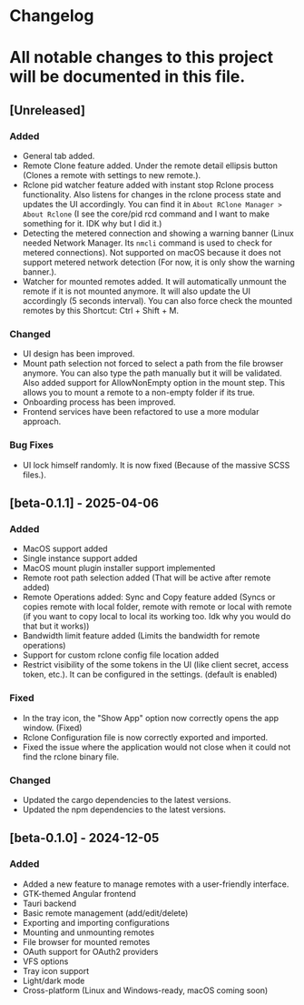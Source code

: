 # Changelog
# All notable changes to this project will be documented in this file.

## [Unreleased]
### Added
- General tab added.
- Remote Clone feature added. Under the remote detail ellipsis button (Clones a remote with settings to new remote.).
- Rclone pid watcher feature added with instant stop Rclone process functionality. Also listens for changes in the rclone process state and updates the UI accordingly. You can find it in `About RClone Manager > About Rclone`  (I see the core/pid rcd command and I want to make something for it. IDK why but I did it.)
- Detecting the metered connection and showing a warning banner (Linux needed Network Manager. Its `nmcli` command is used to check for metered connections). Not supported on macOS because it does not support metered network detection (For now, it is only show the warning banner.).
- Watcher for mounted remotes added. It will automatically unmount the remote if it is not mounted anymore. It will also update the UI accordingly (5 seconds interval). You can also force check the mounted remotes by this Shortcut: Ctrl + Shift + M.

### Changed
- UI design has been improved.
- Mount path selection not forced to select a path from the file browser anymore. You can also type the path manually but it will be validated. Also added support for AllowNonEmpty option in the mount step. This allows you to mount a remote to a non-empty folder if its true.
- Onboarding process has been improved.
- Frontend services have been refactored to use a more modular approach.

### Bug Fixes
- UI lock himself randomly. It is now fixed (Because of the massive SCSS files.).


## [beta-0.1.1] - 2025-04-06
### Added
- MacOS support added
- Single instance support added
- MacOS mount plugin installer support implemented
- Remote root path selection added (That will be active after remote added)
- Remote Operations added: Sync and Copy  feature added (Syncs or copies remote with local folder, remote with remote or local with remote (if you want to copy local to local its working too. Idk why you would do that but it works))
- Bandwidth limit feature added (Limits the bandwidth for remote operations)
- Support for custom rclone config file location added
- Restrict visibility of the some tokens in the UI (like client secret, access token, etc.). It can be configured in the settings. (default is enabled)

### Fixed
- In the tray icon, the "Show App" option now correctly opens the app window. (Fixed)
- Rclone Configuration file is now correctly exported and imported.
- Fixed the issue where the application would not close when it could not find the rclone binary file.

### Changed
- Updated the cargo dependencies to the latest versions.
- Updated the npm dependencies to the latest versions.

## [beta-0.1.0] - 2024-12-05
### Added
- Added a new feature to manage remotes with a user-friendly interface.
- GTK-themed Angular frontend
- Tauri backend
- Basic remote management (add/edit/delete)
- Exporting and importing configurations
- Mounting and unmounting remotes
- File browser for mounted remotes
- OAuth support for OAuth2 providers
- VFS options
- Tray icon support
- Light/dark mode
- Cross-platform (Linux and Windows-ready, macOS coming soon)